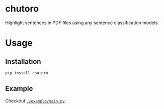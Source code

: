 # chutoro

Highlight sentences in PDF files using any sentence classification models.


# Usage

## Installation

```bash
pip install chutoro
```

## Example

Checkout [`./example/main.py`](https://github.com/sobamchan/chutoro/blob/main/examples/main.py).
